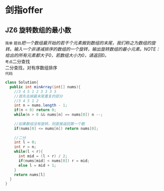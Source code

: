 # 剑指offer
## JZ6  旋转数组的最小数 
`简单` `题目`*把一个数组最开始的若干个元素搬到数组的末尾，我们称之为数组的旋转。输入一个非递减排序的数组的一个旋转，输出旋转数组的最小元素。NOTE：给出的所有元素都大于0，若数组大小为0，请返回0。* <br>
`考点`二分查找<br>
二分查找，对有序数组排序<br>
`代码`<br>

```java
class Solution{
  public int minArray(int[] nums){
    //3 4 5 1 2 3 3 3 3
    //首先去掉最末尾重复的部分
    //3 4 5 1 2 
    int n = nums.length - 1;
    if(n < 0) return 0;
    while(n > 0 && nums[n] == nums[0]) n --;
    
    //如果数组没有旋转，则直接返回第一个数
    if(nums[0] <= nums[n]) return nums[0];
    
    //二分
    int l = 0;
    int r = n;
    while(l < r){
      int mid = (l + r) / 2;
      if(nums[mid] < nums[0]) r = mid;
      else l = mid + 1;
    }
    return nums[l]
  }
}
```

